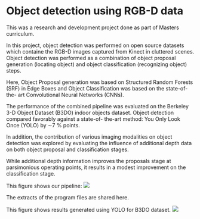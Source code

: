 # Object detection using RGB-D data

This was a research and development project done as part of Masters curriculum.
 
In this project, object detection was performed on open source datasets which containe the RGB-D images captured from Kinect in cluttered scenes. Object detection was performed as a combination of object proposal generation (locating object) and object classification (recognizing object) steps.  

Here, Object Proposal generation was based on Structured Random Forests (SRF) in Edge Boxes and Object Classification was based on the state-of-the- art Convolutional Neural Networks (CNNs). 

The performance of the combined pipeline was evaluated on the Berkeley 3-D Object Dataset (B3DO) indoor objects dataset. Object detection compared favorably against a state-of- the-art method: You Only Look Once (YOLO) by ∼7 % points. 

In addition,  the contribution of various imaging modalities on object detection was explored by evaluating the influence of additional depth data on both object proposal and classification stages. 

While additional depth information improves the proposals stage at parsimonious operating points, it results in a modest improvement on the classification stage.

This figure shows our pipeline:
![](https://github.com/priyankavokuda/rgbd_detection/blob/master/images/pipeline.png)


The extracts of the program files are shared here.

This figure shows results generated using YOLO for B3DO dataset.
![](https://github.com/priyankavokuda/rgbd_detection/blob/master/images/result.png)



